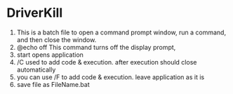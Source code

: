 # DriverKill

1. This is a batch file to open a command prompt window, run a command, and then close the window.
2. @echo off This command turns off the display prompt,
3. start opens application
4. /C used to add code & execution. after execution should close automatically
5. you can use /F to add code & execution. leave application as it is
6. save file as FileName.bat
